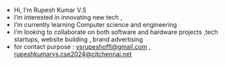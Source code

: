 - Hi, I’m Rupesh Kumar V.S
- I’m interested in innovating new tech , 
- I’m currently learning Computer science and engineering
- I’m looking to collaborate on both software and hardware projects ,tech startups, website building , brand advertising
- for contact purpose : vsrupeshoffl@gmail.com , rupeshkumarvs.cse2024@citchennai.net


<!---
vsrupeshkumar/vsrupeshkumar is a ✨ special ✨ repository because its `README.md` (this file) appears on your GitHub profile.
You can click the Preview link to take a look at your changes.
--->
